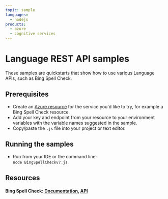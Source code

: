 ```yaml
---
topic: sample
languages:
  - nodejs
products:
  - azure
  - cognitive services
---
```


# Language REST API samples

These samples are quickstarts that show how to use various Language APIs, such as Bing Spell Check.

## Prerequisites

- Create an [Azure resource](https://portal.azure.com) for the service you'd like to try, for example a Bing Spell Check resource.
- Add your key and endpoint from your resource to your environment variables with the variable names suggested in the sample.
- Copy/paste the `.js` file into your project or text editor. 

## Running the samples
- Run from your IDE or the command line: <br>
  `node BingSpellCheckv7.js`

## Resources
#### Bing Spell Check: [Documentation](https://docs.microsoft.com/en-us/azure/cognitive-services/bing-spell-check/overview), [API](https://dev.cognitive.microsoft.com/docs/services/5f7d486e04d2430193e1ca8f760cd7ed/operations/57855119bca1df1c647bc358)
